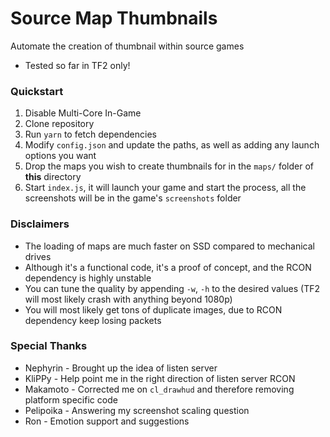 # Source Map Thumbnails

Automate the creation of thumbnail within source games

- Tested so far in TF2 only!

### Quickstart

1. Disable Multi-Core In-Game
2. Clone repository
3. Run `yarn` to fetch dependencies
4. Modify `config.json` and update the paths, as well as adding any launch options you want
5. Drop the maps you wish to create thumbnails for in the `maps/` folder of **this** directory
6. Start `index.js`, it will launch your game and start the process, all the screenshots will be in the game's `screenshots` folder

### Disclaimers

- The loading of maps are much faster on SSD compared to mechanical drives
- Although it's a functional code, it's a proof of concept, and the RCON dependency is highly unstable
- You can tune the quality by appending `-w`, `-h` to the desired values (TF2 will most likely crash with anything beyond 1080p)
- You will most likely get tons of duplicate images, due to RCON dependency keep losing packets

### Special Thanks

- Nephyrin - Brought up the idea of listen server
- KliPPy - Help point me in the right direction of listen server RCON
- Makamoto - Corrected me on `cl_drawhud` and therefore removing platform specific code
- Pelipoika - Answering my screenshot scaling question
- Ron - Emotion support and suggestions
